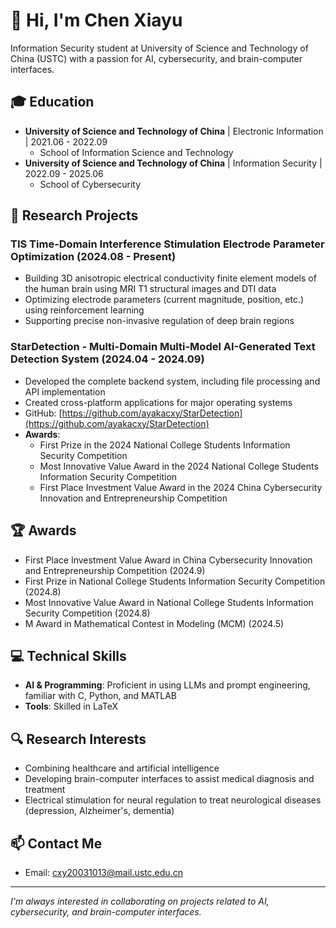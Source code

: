 # 👋 Hi, I'm Chen Xiayu
Information Security student at University of Science and Technology of China (USTC) with a passion for AI, cybersecurity, and brain-computer interfaces.

## 🎓 Education
- **University of Science and Technology of China** | Electronic Information | 2021.06 - 2022.09
  - School of Information Science and Technology
- **University of Science and Technology of China** | Information Security | 2022.09 - 2025.06
  - School of Cybersecurity

## 🔬 Research Projects
### TIS Time-Domain Interference Stimulation Electrode Parameter Optimization (2024.08 - Present)
- Building 3D anisotropic electrical conductivity finite element models of the human brain using MRI T1 structural images and DTI data
- Optimizing electrode parameters (current magnitude, position, etc.) using reinforcement learning
- Supporting precise non-invasive regulation of deep brain regions

### StarDetection - Multi-Domain Multi-Model AI-Generated Text Detection System (2024.04 - 2024.09)
- Developed the complete backend system, including file processing and API implementation
- Created cross-platform applications for major operating systems
- GitHub: [https://github.com/ayakacxy/StarDetection](https://github.com/ayakacxy/StarDetection)
- **Awards**: 
  - First Prize in the 2024 National College Students Information Security Competition
  - Most Innovative Value Award in the 2024 National College Students Information Security Competition
  - First Place Investment Value Award in the 2024 China Cybersecurity Innovation and Entrepreneurship Competition

## 🏆 Awards
- First Place Investment Value Award in China Cybersecurity Innovation and Entrepreneurship Competition (2024.9)
- First Prize in National College Students Information Security Competition (2024.8)
- Most Innovative Value Award in National College Students Information Security Competition (2024.8)
- M Award in Mathematical Contest in Modeling (MCM) (2024.5)

## 💻 Technical Skills
- **AI & Programming**: Proficient in using LLMs and prompt engineering, familiar with C, Python, and MATLAB
- **Tools**: Skilled in LaTeX

## 🔍 Research Interests
- Combining healthcare and artificial intelligence
- Developing brain-computer interfaces to assist medical diagnosis and treatment
- Electrical stimulation for neural regulation to treat neurological diseases (depression, Alzheimer's, dementia)

## 📫 Contact Me
- Email: cxy20031013@mail.ustc.edu.cn

---
*I'm always interested in collaborating on projects related to AI, cybersecurity, and brain-computer interfaces.*
